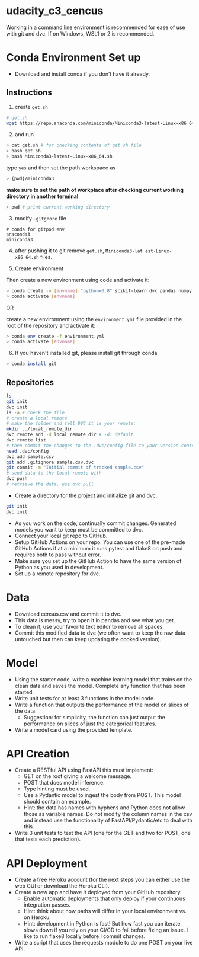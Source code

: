 # udacity_c3_cencus

Working in a command line environment is recommended for ease of use with git and dvc. If on Windows, WSL1 or 2 is recommended.

# Conda Environment Set up
* Download and install conda if you don’t have it already.
## Instructions
1. create ``get.sh``

```sh
# get.sh
wget https://repo.anaconda.com/miniconda/Miniconda3-latest-Linux-x86_64.sh
```

2. and run 
```bash
> cat get.sh # for checking contents of get.sh file
> bash get.sh
> bash Miniconda3-latest-Linux-x86_64.sh
```
type `yes` and then set the path workspace as 
```bash
> {pwd}/miniconda3
```

**make sure to set the path of workplace after checking current working directory in another terminal** 

```bash
> pwd # print current working directory
```

3. modify ``.gitgnore`` file

```gitgnore
# conda for gitpod env
anaconda3
miniconda3
```

4. after pushing it to git remove ``get.sh``, ``Miniconda3-lat
est-Linux-x86_64.sh`` files. 

5. Create environment

Then create a new environment using code and activate it:

```bash
> conda create -n [envname] "python=3.8" scikit-learn dvc pandas numpy pytest jupyter jupyterlab fastapi uvicorn -c conda-forge
> conda activate [envname]
```

OR 

create a new environment using the ``environment.yml``
file provided in the root of the repository and activate it:


```bash
> conda env create -f environment.yml
> conda activate [envname]
```

6. If you haven't installed git, please install git through conda

```bash
> conda install git
```

## Repositories
```bash
ls
git init
dvc init
ls -a # check the file 
# create a local remote
# make the folder and tell DVC it is your remote:
mkdir ../local_remote_dir
dvc remote add -d local_remote_dir # -d: default
dvc remote list
# then commit the changes to the .dvc/config file to your version control 
head .dvc/config 
dvc add sample.csv
git add .gitignore sample.csv.dvc
git commit -m "Initial commit of tracked sample.csv"
# send data to the local remote with 
dvc push 
# retrieve the data, use dvc pull 

```
* Create a directory for the project and initialize git and dvc.
```bash
git init
dvc init
```
* As you work on the code, continually commit changes. Generated models you want to keep must be committed to dvc.
* Connect your local git repo to GitHub.
* Setup GitHub Actions on your repo. You can use one of the pre-made GitHub Actions if at a minimum it runs pytest and flake8 on push and requires both to pass without error.
* Make sure you set up the GitHub Action to have the same version of Python as you used in development.
* Set up a remote repository for dvc.

# Data
* Download census.csv and commit it to dvc.
* This data is messy, try to open it in pandas and see what you get.
* To clean it, use your favorite text editor to remove all spaces.
* Commit this modified data to dvc (we often want to keep the raw data untouched but then can keep updating the cooked version).

# Model
* Using the starter code, write a machine learning model that trains on the clean data and saves the model. Complete any function that has been started.
* Write unit tests for at least 3 functions in the model code.
* Write a function that outputs the performance of the model on slices of the data.
    * Suggestion: for simplicity, the function can just output the performance on slices of just the categorical features.
* Write a model card using the provided template.

# API Creation
*  Create a RESTful API using FastAPI this must implement:
    * GET on the root giving a welcome message.
    * POST that does model inference.
    * Type hinting must be used.
    * Use a Pydantic model to ingest the body from POST. This model should contain an example.
   	 * Hint: the data has names with hyphens and Python does not allow those as variable names. Do not modify the column names in the csv and instead use the functionality of FastAPI/Pydantic/etc to deal with this.
* Write 3 unit tests to test the API (one for the GET and two for POST, one that tests each prediction).

# API Deployment
* Create a free Heroku account (for the next steps you can either use the web GUI or download the Heroku CLI).
* Create a new app and have it deployed from your GitHub repository.
    * Enable automatic deployments that only deploy if your continuous integration passes.
    * Hint: think about how paths will differ in your local environment vs. on Heroku.
    * Hint: development in Python is fast! But how fast you can iterate slows down if you rely on your CI/CD to fail before fixing an issue. I like to run flake8 locally before I commit changes.
* Write a script that uses the requests module to do one POST on your live API.
